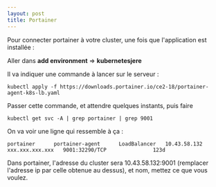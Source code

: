 ```yaml
---
layout: post
title: Portainer
---
```


Pour connecter portainer à votre cluster, une fois que l'application est installée :

Aller dans **add environment** => **kubernetesjere**

Il va indiquer une commande à lancer sur le serveur :

```
kubectl apply -f https://downloads.portainer.io/ce2-18/portainer-agent-k8s-lb.yaml
```

Passer cette commande, et attendre quelques instants, puis faire

``` 
kubectl get svc -A | grep portainer | grep 9001
```

On va voir une ligne qui ressemble à ça : 

```
portainer      portainer-agent      LoadBalancer   10.43.58.132    xxx.xxx.xxx.xxx   9001:32290/TCP               123d
```

Dans portainer, l'adresse du cluster sera 10.43.58.132:9001 (remplacer l'adresse ip par celle obtenue au dessus), et nom, mettez ce que vous voulez.

